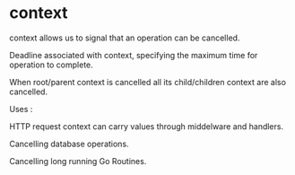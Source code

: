 # context

context allows us to signal that an operation can be cancelled.

Deadline associated with context, specifying the maximum time for operation to complete.

When root/parent context is cancelled all its child/children context are also cancelled.

Uses :

HTTP request context can carry values through middelware and handlers.

Cancelling database operations.

Cancelling long running Go Routines.



